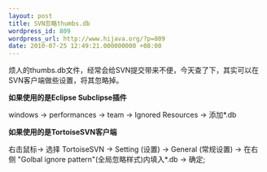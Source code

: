 ```yaml
---
layout: post
title: SVN忽略thumbs.db
wordpress_id: 809
wordpress_url: http://www.hijava.org/?p=809
date: 2010-07-25 12:49:21.000000000 +08:00
---
```

烦人的thumbs.db文件，经常会给SVN提交带来不便，今天查了下，其实可以在SVN客户端做些设置，将其忽略掉。

<strong>如果使用的是Eclipse Subclipse插件</strong>

windows -&gt; performances -&gt; team -&gt; Ignored Resources -&gt; 添加*.db

<strong>如果使用的是TortoiseSVN客户端</strong>

右击鼠标-&gt; 选择 TortoiseSVN -&gt; Setting (设置) -&gt; General (常规设置) -&gt;  在右侧 "Golbal ignore pattern"(全局忽略样式)内填入*.db -&gt; 确定;
